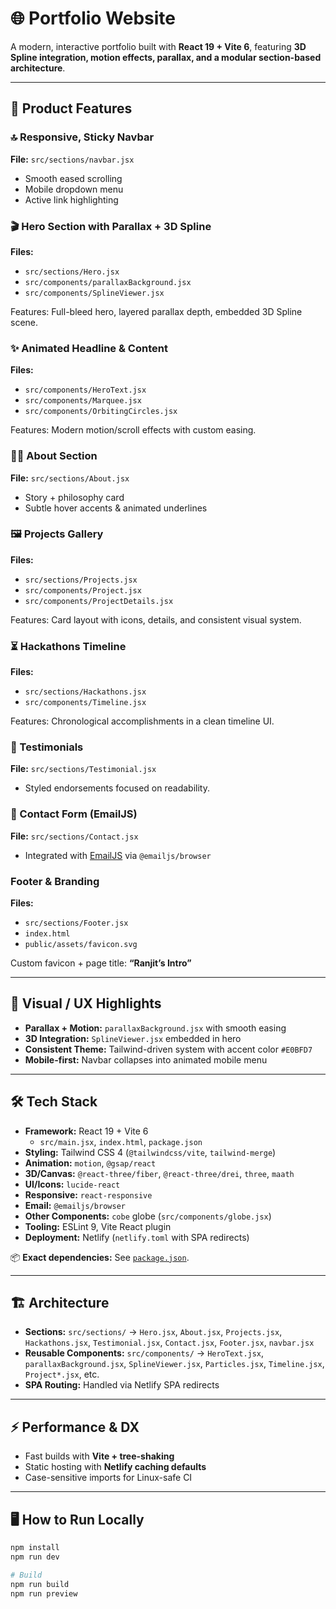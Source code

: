 # 🌐 Portfolio Website

A modern, interactive portfolio built with **React 19 + Vite 6**, featuring **3D Spline integration, motion effects, parallax, and a modular section-based architecture**.  

---

## 🚀 Product Features

### 🔝 Responsive, Sticky Navbar
**File:** `src/sections/navbar.jsx`  
- Smooth eased scrolling  
- Mobile dropdown menu  
- Active link highlighting  

### 🎬 Hero Section with Parallax + 3D Spline
**Files:**  
- `src/sections/Hero.jsx`  
- `src/components/parallaxBackground.jsx`  
- `src/components/SplineViewer.jsx`  

Features: Full-bleed hero, layered parallax depth, embedded 3D Spline scene.  

### ✨ Animated Headline & Content
**Files:**  
- `src/components/HeroText.jsx`  
- `src/components/Marquee.jsx`  
- `src/components/OrbitingCircles.jsx`  

Features: Modern motion/scroll effects with custom easing.  

### 🧑‍💻 About Section
**File:** `src/sections/About.jsx`  
- Story + philosophy card  
- Subtle hover accents & animated underlines  

### 🖼 Projects Gallery
**Files:**  
- `src/sections/Projects.jsx`  
- `src/components/Project.jsx`  
- `src/components/ProjectDetails.jsx`  

Features: Card layout with icons, details, and consistent visual system.  

### ⏳ Hackathons Timeline
**Files:**  
- `src/sections/Hackathons.jsx`  
- `src/components/Timeline.jsx`  

Features: Chronological accomplishments in a clean timeline UI.  

### 💬 Testimonials
**File:** `src/sections/Testimonial.jsx`  
- Styled endorsements focused on readability.  

### 📩 Contact Form (EmailJS)
**File:** `src/sections/Contact.jsx`  
- Integrated with [EmailJS](https://www.emailjs.com/) via `@emailjs/browser`  

### Footer & Branding
**Files:**  
- `src/sections/Footer.jsx`  
- `index.html`  
- `public/assets/favicon.svg`  

Custom favicon + page title: **“Ranjit’s Intro”**  

---

## 🎨 Visual / UX Highlights
- **Parallax + Motion:** `parallaxBackground.jsx` with smooth easing  
- **3D Integration:** `SplineViewer.jsx` embedded in hero  
- **Consistent Theme:** Tailwind-driven system with accent color `#E0BFD7`  
- **Mobile-first:** Navbar collapses into animated mobile menu  

---

## 🛠 Tech Stack

- **Framework:** React 19 + Vite 6  
  - `src/main.jsx`, `index.html`, `package.json`  
- **Styling:** Tailwind CSS 4 (`@tailwindcss/vite`, `tailwind-merge`)  
- **Animation:** `motion`, `@gsap/react`  
- **3D/Canvas:** `@react-three/fiber`, `@react-three/drei`, `three`, `maath`  
- **UI/Icons:** `lucide-react`  
- **Responsive:** `react-responsive`  
- **Email:** `@emailjs/browser`  
- **Other Components:** `cobe` globe (`src/components/globe.jsx`)  
- **Tooling:** ESLint 9, Vite React plugin  
- **Deployment:** Netlify (`netlify.toml` with SPA redirects)  

📦 **Exact dependencies:** See [`package.json`](./package.json).  

---

## 🏗 Architecture

- **Sections:** `src/sections/` → `Hero.jsx`, `About.jsx`, `Projects.jsx`, `Hackathons.jsx`, `Testimonial.jsx`, `Contact.jsx`, `Footer.jsx`, `navbar.jsx`  
- **Reusable Components:** `src/components/` → `HeroText.jsx`, `parallaxBackground.jsx`, `SplineViewer.jsx`, `Particles.jsx`, `Timeline.jsx`, `Project*.jsx`, etc.  
- **SPA Routing:** Handled via Netlify SPA redirects  

---

## ⚡ Performance & DX
- Fast builds with **Vite + tree-shaking**  
- Static hosting with **Netlify caching defaults**  
- Case-sensitive imports for Linux-safe CI  

---

## 🖥 How to Run Locally

```bash
npm install
npm run dev

# Build
npm run build
npm run preview

